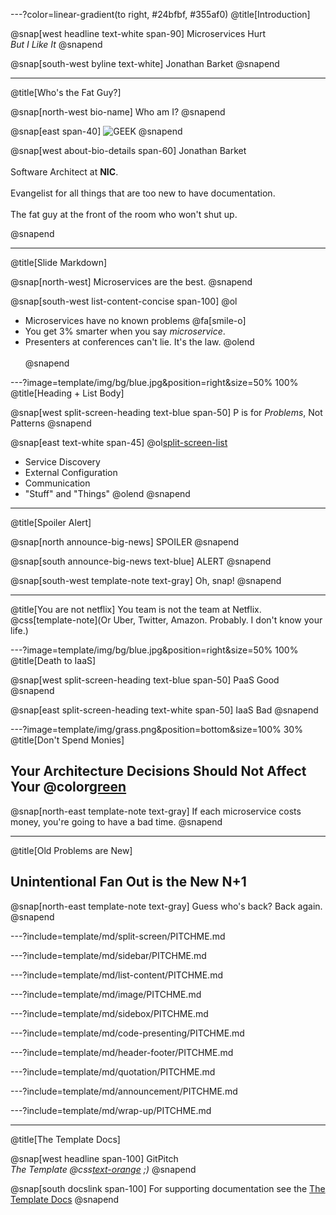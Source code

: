 ---?color=linear-gradient(to right, #24bfbf, #355af0)
@title[Introduction]

@snap[west headline text-white span-90]
Microservices Hurt
<br>
*But I Like It*
@snapend

@snap[south-west byline  text-white]
Jonathan Barket
@snapend

---
@title[Who's the Fat Guy?]

@snap[north-west bio-name]
Who am I?
@snapend

@snap[east span-40]
![GEEK](template/img/geek.gif)
@snapend

@snap[west about-bio-details span-60]
Jonathan Barket
<br><br>
Software Architect at <b>NIC</b>.
<br><br>
Evangelist for all things that are too new to have documentation.
<br><br>
The fat guy at the front of the room who won't shut up.

@snapend

---
@title[Slide Markdown]

@snap[north-west]
Microservices are the best.
@snapend

@snap[south-west list-content-concise span-100]
@ol
- Microservices have no known problems @fa[smile-o]
- You get 3% smarter when you say _microservice_.
- Presenters at conferences can't lie. It's the law.
@olend
<br><br>
@snapend

---?image=template/img/bg/blue.jpg&position=right&size=50% 100%
@title[Heading + List Body]

@snap[west split-screen-heading text-blue span-50]
P is for _Problems_, Not Patterns
@snapend

@snap[east text-white span-45]
@ol[split-screen-list](false)
- Service Discovery
- External Configuration
- Communication
- "Stuff" and "Things"
@olend
@snapend

---
@title[Spoiler Alert]

@snap[north announce-big-news]
SPOILER
@snapend

@snap[south announce-big-news text-blue]
ALERT
@snapend

@snap[south-west template-note text-gray]
Oh, snap!
@snapend

---
@title[You are not netflix]
You team is not the team at Netflix.
<br>
@css[template-note](Or Uber, Twitter, Amazon. Probably. I don't know your life.)

---?image=template/img/bg/blue.jpg&position=right&size=50% 100%
@title[Death to IaaS]

@snap[west split-screen-heading text-blue span-50]
PaaS Good
@snapend

@snap[east split-screen-heading text-white span-50]
IaaS Bad
@snapend

---?image=template/img/grass.png&position=bottom&size=100% 30%
@title[Don't Spend Monies]

## Your Architecture Decisions Should Not Affect Your @color[green](Cost)

@snap[north-east template-note text-gray]
If each microservice costs money, you're going to have a bad time.
@snapend

---
@title[Old Problems are New]

## Unintentional Fan Out is the New N+1

@snap[north-east template-note text-gray]
Guess who's back? Back again.
@snapend


---?include=template/md/split-screen/PITCHME.md

---?include=template/md/sidebar/PITCHME.md

---?include=template/md/list-content/PITCHME.md

---?include=template/md/image/PITCHME.md

---?include=template/md/sidebox/PITCHME.md

---?include=template/md/code-presenting/PITCHME.md

---?include=template/md/header-footer/PITCHME.md

---?include=template/md/quotation/PITCHME.md

---?include=template/md/announcement/PITCHME.md


---?include=template/md/wrap-up/PITCHME.md

---
@title[The Template Docs]

@snap[west headline span-100]
GitPitch<br>*The Template @css[text-orange](End) ;)*
@snapend

@snap[south docslink span-100]
For supporting documentation see the [The Template Docs](https://gitpitch.com/docs/the-template)
@snapend
